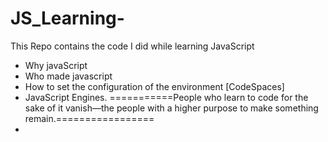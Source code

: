 # JS_Learning-
This Repo contains the code I did while learning JavaScript
- Why javaScript
- Who made javascript
- How to set the configuration of the environment [CodeSpaces]
- JavaScript Engines.
===========People who learn to code for the sake of it vanish—the people with a higher purpose to make something remain.=================
- 
